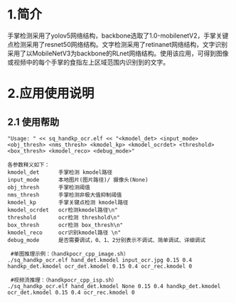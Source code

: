 # 1.简介

手掌检测采用了yolov5网络结构，backbone选取了1.0-mobilenetV2，手掌关键点检测采用了resnet50网络结构。文字检测采用了retinanet网络结构，文字识别采用了以MobileNetV3为backbone的RLnet网络结构。使用该应用，可得到图像或视频中的每个手掌的食指左上区域范围内识别到的文字。

# 2.应用使用说明

## 2.1 使用帮助

```
"Usage: " << sq_handkp_ocr.elf << "<kmodel_det> <input_mode> <obj_thresh> <nms_thresh> <kmodel_kp> <kmodel_ocrdet> <threshold> <box_thresh> <kmodel_reco> <debug_mode>"

各参数释义如下：
kmodel_det      手掌检测 kmodel路径
input_mode      本地图片(图片路径)/ 摄像头(None) 
obj_thresh      手掌检测阈值
nms_thresh      手掌检测非极大值抑制阈值
kmodel_kp       手掌关键点检测 kmodel路径
kmodel_ocrdet   ocr检测kmodel路径\n"
threshold       ocr检测 threshold\n"
box_thresh      ocr检测 box_thresh\n"
kmodel_reco     ocr识别kmodel路径 \n"
debug_mode      是否需要调试，0、1、2分别表示不调试、简单调试、详细调试
 
 #单图推理示例：（handkpocr_cpp_image.sh）
./sq_handkp_ocr.elf hand_det.kmodel input_ocr.jpg 0.15 0.4 handkp_det.kmodel ocr_det.kmodel 0.15 0.4 ocr_rec.kmodel 0

 #视频流推理：（handkpocr_cpp_isp.sh）
./sq_handkp_ocr.elf hand_det.kmodel None 0.15 0.4 handkp_det.kmodel ocr_det.kmodel 0.15 0.4 ocr_rec.kmodel 0
```



